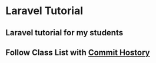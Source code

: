 # Laravel Tutorial
## Laravel tutorial for my students
## Follow Class List with [Commit Hostory](https://github.com/anisAronno/laravel-tutorial/commits/master)
